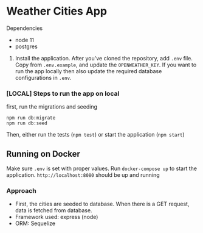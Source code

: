 # Weather Cities App

Dependencies
 - node 11
 - postgres

1. Install the application.
After you've cloned the repository, add `.env` file. Copy from `.env.example`, and update the `OPENWEATHER_KEY`.
If you want to run the app locally then also update the required database configurations in `.env`.

### [LOCAL] Steps to run the app on local
first, run the migrations and seeding
```
npm run db:migrate
npm run db:seed
```
Then, either run the tests (`npm test`) or start the application (`npm start`)


## Running on Docker
Make sure `.env` is set with proper values. 
Run `docker-compose up` to start the application. 
`http://localhost:8080` should be up and running



### Approach
- First, the cities are seeded to database. When there is a GET request, data is fetched from database. 
- Framework used: express (node)
- ORM: Sequelize
